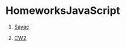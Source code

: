 # HomeworksJavaScript


1. [Sayaç](https://sameteraslan.github.io/HomeworksJavaScript/sayac.html)

2. [CW2](https://sameteraslan.github.io/HomeworksJavaScript/ArrayIslemleri.html)
